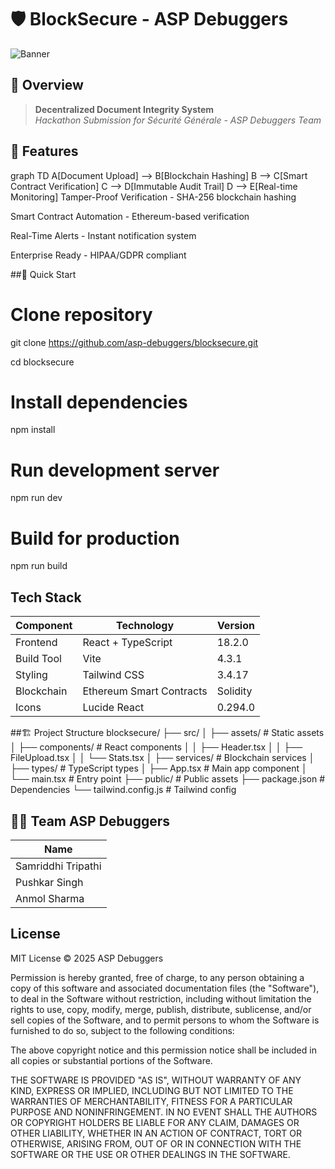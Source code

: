 # 🛡️ BlockSecure - ASP Debuggers


![Banner](https://via.placeholder.com/1200x400/0a0f0d/00ff88?text=BLOCKSECURE+IMMUTABLE+VERIFICATION)

## 📌 Overview


> **Decentralized Document Integrity System**  
> *Hackathon Submission for Sécurité Générale - ASP Debuggers Team*

## 🌟 Features


graph TD
    A[Document Upload] --> B[Blockchain Hashing]
    B --> C[Smart Contract Verification]
    C --> D[Immutable Audit Trail]
    D --> E[Real-time Monitoring]
Tamper-Proof Verification - SHA-256 blockchain hashing

Smart Contract Automation - Ethereum-based verification

Real-Time Alerts - Instant notification system

Enterprise Ready - HIPAA/GDPR compliant

##🚀 Quick Start
# Clone repository
git clone https://github.com/asp-debuggers/blocksecure.git

cd blocksecure

# Install dependencies
npm install

# Run development server
npm run dev

# Build for production
npm run build

## Tech Stack
| Component          | Technology                   | Version   |
|--------------------|------------------------------|-----------|
| Frontend           | React + TypeScript           | 18.2.0    |
| Build Tool         | Vite                         | 4.3.1     |
| Styling           | Tailwind CSS                 | 3.4.17    |
| Blockchain        | Ethereum Smart Contracts     | Solidity  |
| Icons             | Lucide React                 | 0.294.0   |

##🏗️ Project Structure
blocksecure/
├── src/
│   ├── assets/        # Static assets
│   ├── components/    # React components
│   │   ├── Header.tsx
│   │   ├── FileUpload.tsx
│   │   └── Stats.tsx
│   ├── services/      # Blockchain services
│   ├── types/         # TypeScript types
│   ├── App.tsx        # Main app component
│   └── main.tsx       # Entry point
├── public/            # Public assets
├── package.json       # Dependencies
└── tailwind.config.js # Tailwind config


## 🧑‍💻 Team ASP Debuggers
| Name                    | 
|------------------------|
| Samriddhi Tripathi   |
| Pushkar Singh   | 
| Anmol Sharma   | 

## License

MIT License © 2025 ASP Debuggers

Permission is hereby granted, free of charge, to any person obtaining a copy
of this software and associated documentation files (the "Software"), to deal
in the Software without restriction, including without limitation the rights
to use, copy, modify, merge, publish, distribute, sublicense, and/or sell
copies of the Software, and to permit persons to whom the Software is
furnished to do so, subject to the following conditions:

The above copyright notice and this permission notice shall be included in all
copies or substantial portions of the Software.

THE SOFTWARE IS PROVIDED "AS IS", WITHOUT WARRANTY OF ANY KIND, EXPRESS OR
IMPLIED, INCLUDING BUT NOT LIMITED TO THE WARRANTIES OF MERCHANTABILITY,
FITNESS FOR A PARTICULAR PURPOSE AND NONINFRINGEMENT. IN NO EVENT SHALL THE
AUTHORS OR COPYRIGHT HOLDERS BE LIABLE FOR ANY CLAIM, DAMAGES OR OTHER
LIABILITY, WHETHER IN AN ACTION OF CONTRACT, TORT OR OTHERWISE, ARISING FROM,
OUT OF OR IN CONNECTION WITH THE SOFTWARE OR THE USE OR OTHER DEALINGS IN THE
SOFTWARE.
